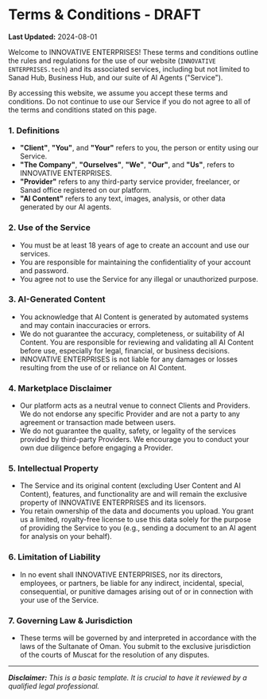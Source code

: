 # Terms & Conditions - DRAFT

**Last Updated:** 2024-08-01

Welcome to INNOVATIVE ENTERPRISES! These terms and conditions outline the rules and regulations for the use of our website (`INNOVATIVE ENTERPRISES.tech`) and its associated services, including but not limited to Sanad Hub, Business Hub, and our suite of AI Agents ("Service").

By accessing this website, we assume you accept these terms and conditions. Do not continue to use our Service if you do not agree to all of the terms and conditions stated on this page.

### 1. Definitions
- **"Client"**, **"You"**, and **"Your"** refers to you, the person or entity using our Service.
- **"The Company"**, **"Ourselves"**, **"We"**, **"Our"**, and **"Us"**, refers to INNOVATIVE ENTERPRISES.
- **"Provider"** refers to any third-party service provider, freelancer, or Sanad office registered on our platform.
- **"AI Content"** refers to any text, images, analysis, or other data generated by our AI agents.

### 2. Use of the Service
- You must be at least 18 years of age to create an account and use our services.
- You are responsible for maintaining the confidentiality of your account and password.
- You agree not to use the Service for any illegal or unauthorized purpose.

### 3. AI-Generated Content
- You acknowledge that AI Content is generated by automated systems and may contain inaccuracies or errors.
- We do not guarantee the accuracy, completeness, or suitability of AI Content. You are responsible for reviewing and validating all AI Content before use, especially for legal, financial, or business decisions.
- INNOVATIVE ENTERPRISES is not liable for any damages or losses resulting from the use of or reliance on AI Content.

### 4. Marketplace Disclaimer
- Our platform acts as a neutral venue to connect Clients and Providers. We do not endorse any specific Provider and are not a party to any agreement or transaction made between users.
- We do not guarantee the quality, safety, or legality of the services provided by third-party Providers. We encourage you to conduct your own due diligence before engaging a Provider.

### 5. Intellectual Property
- The Service and its original content (excluding User Content and AI Content), features, and functionality are and will remain the exclusive property of INNOVATIVE ENTERPRISES and its licensors.
- You retain ownership of the data and documents you upload. You grant us a limited, royalty-free license to use this data solely for the purpose of providing the Service to you (e.g., sending a document to an AI agent for analysis on your behalf).

### 6. Limitation of Liability
- In no event shall INNOVATIVE ENTERPRISES, nor its directors, employees, or partners, be liable for any indirect, incidental, special, consequential, or punitive damages arising out of or in connection with your use of the Service.

### 7. Governing Law & Jurisdiction
- These terms will be governed by and interpreted in accordance with the laws of the Sultanate of Oman. You submit to the exclusive jurisdiction of the courts of Muscat for the resolution of any disputes.

---
***Disclaimer:** This is a basic template. It is crucial to have it reviewed by a qualified legal professional.*
